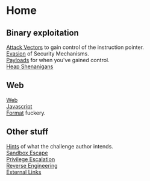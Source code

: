 # Home

## Binary exploitation

[Attack Vectors](https://github.com/eldstal/luftenshjaltar/tree/5d862c4c7efcc4967b82b4b041e3b80cbd141c2d/Vectors/README.md) to gain control of the instruction pointer.  
[Evasion](https://github.com/eldstal/luftenshjaltar/tree/5d862c4c7efcc4967b82b4b041e3b80cbd141c2d/Evasion/README.md) of Security Mechanisms.  
[Payloads](https://github.com/eldstal/luftenshjaltar/tree/5d862c4c7efcc4967b82b4b041e3b80cbd141c2d/Payloads/README.md) for when you've gained control.  
[Heap Shenanigans](https://github.com/eldstal/luftenshjaltar/tree/5d862c4c7efcc4967b82b4b041e3b80cbd141c2d/Heap/README.md)

## Web

[Web](https://github.com/eldstal/luftenshjaltar/tree/5d862c4c7efcc4967b82b4b041e3b80cbd141c2d/Web/README.md)  
[Javascript](https://github.com/eldstal/luftenshjaltar/tree/5d862c4c7efcc4967b82b4b041e3b80cbd141c2d/Javascript/README.md)  
[Format](https://github.com/eldstal/luftenshjaltar/tree/5d862c4c7efcc4967b82b4b041e3b80cbd141c2d/Formats/README.md) fuckery.

## Other stuff

[Hints](https://github.com/eldstal/luftenshjaltar/tree/5d862c4c7efcc4967b82b4b041e3b80cbd141c2d/Hints/README.md) of what the challenge author intends.  
[Sandbox Escape](https://github.com/eldstal/luftenshjaltar/tree/5d862c4c7efcc4967b82b4b041e3b80cbd141c2d/Escape/README.md)  
[Privilege Escalation](https://github.com/eldstal/luftenshjaltar/tree/5d862c4c7efcc4967b82b4b041e3b80cbd141c2d/Escalation/README.md)  
[Reverse Engineering](https://github.com/eldstal/luftenshjaltar/tree/5d862c4c7efcc4967b82b4b041e3b80cbd141c2d/Reversing/README.md)  
[External Links](https://github.com/eldstal/luftenshjaltar/tree/5d862c4c7efcc4967b82b4b041e3b80cbd141c2d/Links/README.md)

